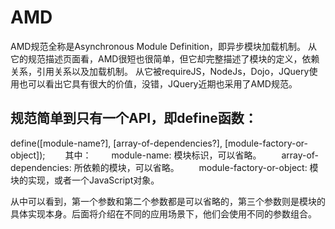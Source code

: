 # AMD

AMD规范全称是Asynchronous Module Definition，即异步模块加载机制。
从它的规范描述页面看，AMD很短也很简单，但它却完整描述了模块的定义，依赖关系，引用关系以及加载机制。
从它被requireJS，NodeJs，Dojo，JQuery使用也可以看出它具有很大的价值，没错，JQuery近期也采用了AMD规范。

## 规范简单到只有一个API，即define函数：

define([module-name?], [array-of-dependencies?], [module-factory-or-object]);
　　其中：
　　module-name: 模块标识，可以省略。
　　array-of-dependencies: 所依赖的模块，可以省略。
　　module-factory-or-object: 模块的实现，或者一个JavaScript对象。

从中可以看到，第一个参数和第二个参数都是可以省略的，第三个参数则是模块的具体实现本身。后面将介绍在不同的应用场景下，他们会使用不同的参数组合。
